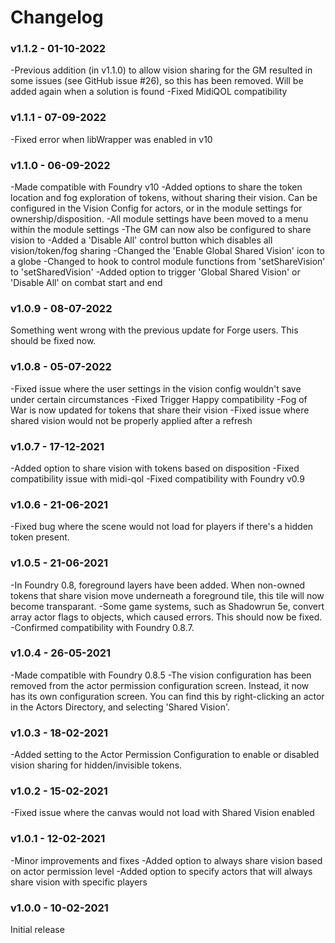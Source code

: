 # Changelog
### v1.1.2 - 01-10-2022
-Previous addition (in v1.1.0) to allow vision sharing for the GM resulted in some issues (see GitHub issue #26), so this has been removed. Will be added again when a solution is found
-Fixed MidiQOL compatibility

### v1.1.1 - 07-09-2022
-Fixed error when libWrapper was enabled in v10

### v1.1.0 - 06-09-2022
-Made compatible with Foundry v10
-Added options to share the token location and fog exploration of tokens, without sharing their vision. Can be configured in the Vision Config for actors, or in the module settings for ownership/disposition.
-All module settings have been moved to a menu within the module settings
-The GM can now also be configured to share vision to
-Added a 'Disable All' control button which disables all vision/token/fog sharing
-Changed the 'Enable Global Shared Vision' icon to a globe
-Changed to hook to control module functions from 'setShareVision' to 'setSharedVision'
-Added option to trigger 'Global Shared Vision' or 'Disable All' on combat start and end

### v1.0.9 - 08-07-2022
Something went wrong with the previous update for Forge users. This should be fixed now.

### v1.0.8 - 05-07-2022
-Fixed issue where the user settings in the vision config wouldn't save under certain circumstances
-Fixed Trigger Happy compatibility
-Fog of War is now updated for tokens that share their vision
-Fixed issue where shared vision would not be properly applied after a refresh

### v1.0.7 - 17-12-2021
-Added option to share vision with tokens based on disposition
-Fixed compatibility issue with midi-qol
-Fixed compatibility with Foundry v0.9

### v1.0.6 - 21-06-2021
-Fixed bug where the scene would not load for players if there's a hidden token present.

### v1.0.5 - 21-06-2021
-In Foundry 0.8, foreground layers have been added. When non-owned tokens that share vision move underneath a foreground tile, this tile will now become transparant.
-Some game systems, such as Shadowrun 5e, convert array actor flags to objects, which caused errors. This should now be fixed.
-Confirmed compatibility with Foundry 0.8.7.

### v1.0.4 - 26-05-2021
-Made compatible with Foundry 0.8.5 -The vision configuration has been removed from the actor permission configuration screen. Instead, it now has its own configuration screen. You can find this by right-clicking an actor in the Actors Directory, and selecting 'Shared Vision'.

### v1.0.3 - 18-02-2021
-Added setting to the Actor Permission Configuration to enable or disabled vision sharing for hidden/invisible tokens.

### v1.0.2 - 15-02-2021
-Fixed issue where the canvas would not load with Shared Vision enabled

### v1.0.1 - 12-02-2021
-Minor improvements and fixes
-Added option to always share vision based on actor permission level
-Added option to specify actors that will always share vision with specific players

### v1.0.0 - 10-02-2021
Initial release<br>